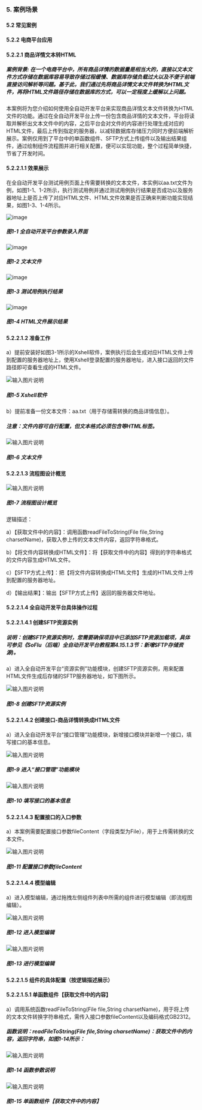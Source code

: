 ### 5. 案例场景

#### 5.2 常见案例

#### 5.2.2 电商平台应用

#### 5.2.2.1 商品详情文本转HTML

##### 案例背景: 在一个电商平台中，所有商品详情的数据量是相当大的，直接以文本文件方式存储在数据库容易导致存储过程缓慢、数据库存储负载过大以及不便于前端直接访问解析等问题。基于此，我们通过先将商品详情文本文件转换为HTML文件，再将HTML文件路径存储在数据库的方式，可以一定程度上缓解以上问题。

本案例将为您介绍如何使用全自动开发平台来实现商品详情文本文件转换为HTML文件的功能。通过在全自动开发平台上传一份包含商品详情的文本文件，平台将读取并解析出文本文件中的内容，之后平台会对文件的内容进行处理生成对应的HTML文件，最后上传到指定的服务器，以减轻数据库存储压力同时方便前端解析展示。案例仅用到了平台中的单函数组件、SFTP方式上传组件以及输出结果组件，通过绘制组件流程图并进行相关配置，便可以实现功能，整个过程简单快捷，节省了开发时间。

#### 5.2.2.1.1 效果展示

在全自动开发平台测试用例页面上传需要转换的文本文件，本实例以aa.txt文件为例，如图1-1、1-2所示，执行测试用例并通过测试用例执行结果是否成功以及服务器地址上是否上传了对应HTML文件、HTML文件效果是否正确来判断功能实现结果，如图1-3、1-4所示。

![image](https://user-images.githubusercontent.com/79617492/202413762-87b4b3e5-116f-458a-9e21-5741d68826fa.png)

##### 图1-1 全自动开发平台参数录入界面

![image](https://user-images.githubusercontent.com/79617492/202413784-fe97b9a6-7f9d-4969-bfe7-5c6799888a93.png)

##### 图1-2 文本文件

![image](https://user-images.githubusercontent.com/79617492/202413817-5efed130-f312-4291-a8f4-fb000e1754f4.png)

##### 图1-3 测试用例执行结果

![image](https://user-images.githubusercontent.com/79617492/202413861-007b1e2b-f773-48f8-98fa-c5063c23c981.png)

##### 图1-4 HTML文件展示结果

#### 5.2.2.1.2 准备工作

a）提前安装好如图3-1所示的Xshell软件，案例执行后会生成对应HTML文件上传到配置的服务器地址上，使用Xshell登录配置的服务器地址，进入接口返回的文件路径即可查看生成的HTML文件。

![输入图片说明](../../../../../images/SoFlu%EF%BC%88%E5%90%8E%E7%AB%AF%EF%BC%89%E5%BC%80%E5%8F%91%E5%B9%B3%E5%8F%B0/1.%20%E6%9C%80%E6%96%B0%E7%89%88%E6%9C%AC%20-%20%E6%9B%B4%E6%96%B0%E6%97%A5%E6%9C%9F%20-%202022.10.08/5.%20%E6%A1%88%E4%BE%8B%E5%9C%BA%E6%99%AF/2.%20%E5%B8%B8%E8%A7%81%E6%A1%88%E4%BE%8B/2.%20%E7%94%B5%E5%95%86%E5%B9%B3%E5%8F%B0%E5%BA%94%E7%94%A8/1-5.png)

##### 图1-5 Xshell软件

b）提前准备一份文本文件：aa.txt（用于存储需转换的商品详情信息）。

##### 注意：文件内容可自行配置，但文本格式必须包含等HTML标签。

![输入图片说明](../../../../../images/SoFlu%EF%BC%88%E5%90%8E%E7%AB%AF%EF%BC%89%E5%BC%80%E5%8F%91%E5%B9%B3%E5%8F%B0/1.%20%E6%9C%80%E6%96%B0%E7%89%88%E6%9C%AC%20-%20%E6%9B%B4%E6%96%B0%E6%97%A5%E6%9C%9F%20-%202022.10.08/5.%20%E6%A1%88%E4%BE%8B%E5%9C%BA%E6%99%AF/2.%20%E5%B8%B8%E8%A7%81%E6%A1%88%E4%BE%8B/2.%20%E7%94%B5%E5%95%86%E5%B9%B3%E5%8F%B0%E5%BA%94%E7%94%A8/1-6.png)

##### 图1-6 文本文件

#### 5.2.2.1.3 流程图设计概览

![输入图片说明](../../../../../images/SoFlu%EF%BC%88%E5%90%8E%E7%AB%AF%EF%BC%89%E5%BC%80%E5%8F%91%E5%B9%B3%E5%8F%B0/1.%20%E6%9C%80%E6%96%B0%E7%89%88%E6%9C%AC%20-%20%E6%9B%B4%E6%96%B0%E6%97%A5%E6%9C%9F%20-%202022.10.08/5.%20%E6%A1%88%E4%BE%8B%E5%9C%BA%E6%99%AF/2.%20%E5%B8%B8%E8%A7%81%E6%A1%88%E4%BE%8B/2.%20%E7%94%B5%E5%95%86%E5%B9%B3%E5%8F%B0%E5%BA%94%E7%94%A8/1-7.png)

##### 图1-7 流程图设计概览

逻辑描述：

a）【获取文件中的内容】：调用函数readFileToString(File file,String charsetName)，获取入参上传的文本文件内容，返回字符串格式。

b）【将文件内容转换成HTML文件】：将【获取文件中的内容】得到的字符串格式的文件内容生成HTML文件。

c）【SFTP方式上传】：把【将文件内容转换成HTML文件】生成的HTML文件上传到配置的服务器地址。

d）【输出结果】：输出【SFTP方式上传】返回的服务器文件地址。

#### 5.2.2.1.4 全自动开发平台具体操作过程

#### 5.2.2.1.4.1 创建SFTP资源实例

##### 说明：创建SFTP资源实例时，您需要确保项目中已添加SFTP资源加载项，具体可参见《SoFlu（后端）全自动开发平台教程第4.15.1.3节：新增SFTP存储资源)。

a）进入全自动开发平台“资源实例”功能模块，创建SFTP资源实例，用来配置HTML文件生成后存储的SFTP服务器地址，如下图所示。

![输入图片说明](../../../../../images/SoFlu%EF%BC%88%E5%90%8E%E7%AB%AF%EF%BC%89%E5%BC%80%E5%8F%91%E5%B9%B3%E5%8F%B0/1.%20%E6%9C%80%E6%96%B0%E7%89%88%E6%9C%AC%20-%20%E6%9B%B4%E6%96%B0%E6%97%A5%E6%9C%9F%20-%202022.10.08/5.%20%E6%A1%88%E4%BE%8B%E5%9C%BA%E6%99%AF/2.%20%E5%B8%B8%E8%A7%81%E6%A1%88%E4%BE%8B/2.%20%E7%94%B5%E5%95%86%E5%B9%B3%E5%8F%B0%E5%BA%94%E7%94%A8/1-8.png)

##### 图1-8 创建SFTP资源实例

#### 5.2.2.1.4.2 创建接口-商品详情转换成HTML文件

a）进入全自动开发平台“接口管理”功能模块，新增接口模块并新增一个接口，填写接口的基本信息。

![输入图片说明](../../../../../images/SoFlu%EF%BC%88%E5%90%8E%E7%AB%AF%EF%BC%89%E5%BC%80%E5%8F%91%E5%B9%B3%E5%8F%B0/1.%20%E6%9C%80%E6%96%B0%E7%89%88%E6%9C%AC%20-%20%E6%9B%B4%E6%96%B0%E6%97%A5%E6%9C%9F%20-%202022.10.08/5.%20%E6%A1%88%E4%BE%8B%E5%9C%BA%E6%99%AF/2.%20%E5%B8%B8%E8%A7%81%E6%A1%88%E4%BE%8B/2.%20%E7%94%B5%E5%95%86%E5%B9%B3%E5%8F%B0%E5%BA%94%E7%94%A8/1-9.png)

##### 图1-9 进入“接口管理”功能模块

![输入图片说明](../../../../../images/SoFlu%EF%BC%88%E5%90%8E%E7%AB%AF%EF%BC%89%E5%BC%80%E5%8F%91%E5%B9%B3%E5%8F%B0/1.%20%E6%9C%80%E6%96%B0%E7%89%88%E6%9C%AC%20-%20%E6%9B%B4%E6%96%B0%E6%97%A5%E6%9C%9F%20-%202022.10.08/5.%20%E6%A1%88%E4%BE%8B%E5%9C%BA%E6%99%AF/2.%20%E5%B8%B8%E8%A7%81%E6%A1%88%E4%BE%8B/2.%20%E7%94%B5%E5%95%86%E5%B9%B3%E5%8F%B0%E5%BA%94%E7%94%A8/1-10.png)

##### 图1-10 填写接口的基本信息

#### 5.2.2.1.4.3 配置接口的入口参数

a）本案例需要配置接口参数fileContent（字段类型为File），用于上传需转换的文本文件。

![输入图片说明](../../../../../images/SoFlu%EF%BC%88%E5%90%8E%E7%AB%AF%EF%BC%89%E5%BC%80%E5%8F%91%E5%B9%B3%E5%8F%B0/1.%20%E6%9C%80%E6%96%B0%E7%89%88%E6%9C%AC%20-%20%E6%9B%B4%E6%96%B0%E6%97%A5%E6%9C%9F%20-%202022.10.08/5.%20%E6%A1%88%E4%BE%8B%E5%9C%BA%E6%99%AF/2.%20%E5%B8%B8%E8%A7%81%E6%A1%88%E4%BE%8B/2.%20%E7%94%B5%E5%95%86%E5%B9%B3%E5%8F%B0%E5%BA%94%E7%94%A8/1-11.png)

##### 图1-11 配置接口参数fileContent

#### 5.2.2.1.4.4 模型编辑

a）进入模型编辑，通过拖拽左侧组件列表中所需的组件进行模型编辑（即流程图编辑）。

![输入图片说明](../../../../../images/SoFlu%EF%BC%88%E5%90%8E%E7%AB%AF%EF%BC%89%E5%BC%80%E5%8F%91%E5%B9%B3%E5%8F%B0/1.%20%E6%9C%80%E6%96%B0%E7%89%88%E6%9C%AC%20-%20%E6%9B%B4%E6%96%B0%E6%97%A5%E6%9C%9F%20-%202022.10.08/5.%20%E6%A1%88%E4%BE%8B%E5%9C%BA%E6%99%AF/2.%20%E5%B8%B8%E8%A7%81%E6%A1%88%E4%BE%8B/2.%20%E7%94%B5%E5%95%86%E5%B9%B3%E5%8F%B0%E5%BA%94%E7%94%A8/1-12.png)

##### 图1-12 进入模型编辑

![输入图片说明](../../../../../images/SoFlu%EF%BC%88%E5%90%8E%E7%AB%AF%EF%BC%89%E5%BC%80%E5%8F%91%E5%B9%B3%E5%8F%B0/1.%20%E6%9C%80%E6%96%B0%E7%89%88%E6%9C%AC%20-%20%E6%9B%B4%E6%96%B0%E6%97%A5%E6%9C%9F%20-%202022.10.08/5.%20%E6%A1%88%E4%BE%8B%E5%9C%BA%E6%99%AF/2.%20%E5%B8%B8%E8%A7%81%E6%A1%88%E4%BE%8B/2.%20%E7%94%B5%E5%95%86%E5%B9%B3%E5%8F%B0%E5%BA%94%E7%94%A8/1-13.png)

##### 图1-13 进行模型编辑

#### 5.2.2.1.5 组件的具体配置（按逻辑描述展示）

#### 5.2.2.1.5.1 单函数组件【获取文件中的内容】

a）调用系统函数readFileToString(File file,String charsetName)，用于将上传的文本文件转换字符串格式，需传入接口参数fileContent以及编码格式GB2312。

##### 函数说明：readFileToString(File file,String charsetName)：获取文件中的内容，返回字符串，如图1-14所示：

![输入图片说明](../../../../../images/SoFlu%EF%BC%88%E5%90%8E%E7%AB%AF%EF%BC%89%E5%BC%80%E5%8F%91%E5%B9%B3%E5%8F%B0/1.%20%E6%9C%80%E6%96%B0%E7%89%88%E6%9C%AC%20-%20%E6%9B%B4%E6%96%B0%E6%97%A5%E6%9C%9F%20-%202022.10.08/5.%20%E6%A1%88%E4%BE%8B%E5%9C%BA%E6%99%AF/2.%20%E5%B8%B8%E8%A7%81%E6%A1%88%E4%BE%8B/2.%20%E7%94%B5%E5%95%86%E5%B9%B3%E5%8F%B0%E5%BA%94%E7%94%A8/1-14.png)

##### 图1-14 函数参数说明

![输入图片说明](../../../../../images/SoFlu%EF%BC%88%E5%90%8E%E7%AB%AF%EF%BC%89%E5%BC%80%E5%8F%91%E5%B9%B3%E5%8F%B0/1.%20%E6%9C%80%E6%96%B0%E7%89%88%E6%9C%AC%20-%20%E6%9B%B4%E6%96%B0%E6%97%A5%E6%9C%9F%20-%202022.10.08/5.%20%E6%A1%88%E4%BE%8B%E5%9C%BA%E6%99%AF/2.%20%E5%B8%B8%E8%A7%81%E6%A1%88%E4%BE%8B/2.%20%E7%94%B5%E5%95%86%E5%B9%B3%E5%8F%B0%E5%BA%94%E7%94%A8/1-15.png)

##### 图1-15 单函数组件【获取文件中的内容】
